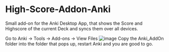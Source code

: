 # High-Score-Addon-Anki
Small add-on for the Anki Desktop App, that shows the Score and Highscore of the current Deck and syncs them over all devices.

Go to Anki -> Tools -> Add-ons -> View Files
![image](https://github.com/lucabzt/High-Score-Addon-Anki-/assets/141845727/056ef831-4189-4235-ab33-c95baf7fe458)
Copy the Anki_AddOn folder into the folder that pops up, restart Anki and you are good to go.
